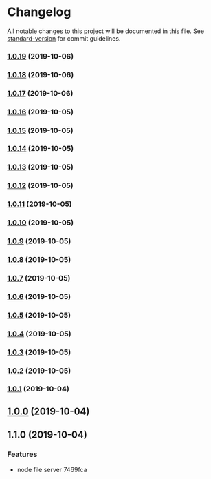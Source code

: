 # Changelog

All notable changes to this project will be documented in this file. See [standard-version](https://github.com/conventional-changelog/standard-version) for commit guidelines.

### [1.0.19](https://github.com/shayeLee/file-server/compare/v1.0.18...v1.0.19) (2019-10-06)

### [1.0.18](https://github.com/shayeLee/file-server/compare/v1.0.17...v1.0.18) (2019-10-06)

### [1.0.17](https://github.com/shayeLee/file-server/compare/v1.0.16...v1.0.17) (2019-10-06)

### [1.0.16](https://github.com/shayeLee/file-server/compare/v1.0.15...v1.0.16) (2019-10-05)

### [1.0.15](https://github.com/shayeLee/file-server/compare/v1.0.14...v1.0.15) (2019-10-05)

### [1.0.14](https://github.com/shayeLee/file-server/compare/v1.0.13...v1.0.14) (2019-10-05)

### [1.0.13](https://github.com/shayeLee/file-server/compare/v1.0.12...v1.0.13) (2019-10-05)

### [1.0.12](https://github.com/shayeLee/file-server/compare/v1.0.11...v1.0.12) (2019-10-05)

### [1.0.11](https://github.com/shayeLee/file-server/compare/v1.0.10...v1.0.11) (2019-10-05)

### [1.0.10](https://github.com/shayeLee/file-server/compare/v1.0.9...v1.0.10) (2019-10-05)

### [1.0.9](https://github.com/shayeLee/file-server/compare/v1.0.8...v1.0.9) (2019-10-05)

### [1.0.8](https://github.com/shayeLee/file-server/compare/v1.0.7...v1.0.8) (2019-10-05)

### [1.0.7](https://github.com/shayeLee/file-server/compare/v1.0.6...v1.0.7) (2019-10-05)

### [1.0.6](https://github.com/shayeLee/file-server/compare/v1.0.5...v1.0.6) (2019-10-05)

### [1.0.5](https://github.com/shayeLee/file-server/compare/v1.0.4...v1.0.5) (2019-10-05)

### [1.0.4](https://github.com/shayeLee/file-server/compare/v1.0.3...v1.0.4) (2019-10-05)

### [1.0.3](https://github.com/shayeLee/file-server/compare/v1.0.2...v1.0.3) (2019-10-05)

### [1.0.2](https://github.com/shayeLee/file-server/compare/v1.0.1...v1.0.2) (2019-10-05)

### [1.0.1](https://github.com/shayeLee/file-server/compare/v1.0.0...v1.0.1) (2019-10-04)

## [1.0.0](https://github.com/shayeLee/file-server/compare/v1.1.0...v1.0.0) (2019-10-04)

## 1.1.0 (2019-10-04)


### Features

* node file server 7469fca
